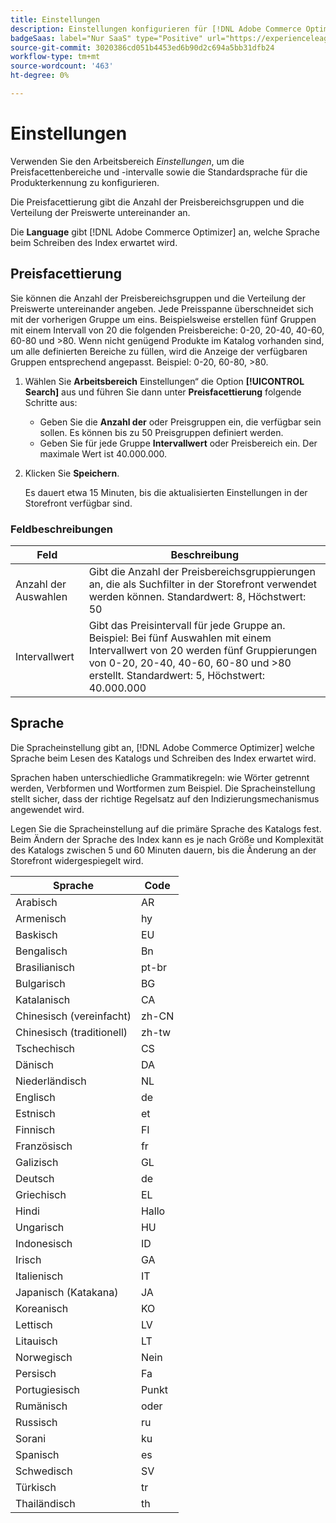 ```yaml
---
title: Einstellungen
description: Einstellungen konfigurieren für [!DNL Adobe Commerce Optimizer].
badgeSaas: label="Nur SaaS" type="Positive" url="https://experienceleague.adobe.com/en/docs/commerce/user-guides/product-solutions" tooltip="Gilt nur für Adobe Commerce as a Cloud Service- und Adobe Commerce Optimizer-Projekte (von Adobe verwaltete SaaS-Infrastruktur)."
source-git-commit: 3020386cd051b4453ed6b90d2c694a5bb31dfb24
workflow-type: tm+mt
source-wordcount: '463'
ht-degree: 0%

---
```


# Einstellungen

Verwenden Sie den Arbeitsbereich *Einstellungen*, um die Preisfacettenbereiche und -intervalle sowie die Standardsprache für die Produkterkennung zu konfigurieren.

Die Preisfacettierung gibt die Anzahl der Preisbereichsgruppen und die Verteilung der Preiswerte untereinander an.

Die **Language** gibt [!DNL Adobe Commerce Optimizer] an, welche Sprache beim Schreiben des Index erwartet wird.

## Preisfacettierung

Sie können die Anzahl der Preisbereichsgruppen und die Verteilung der Preiswerte untereinander angeben. Jede Preisspanne überschneidet sich mit der vorherigen Gruppe um eins. Beispielsweise erstellen fünf Gruppen mit einem Intervall von 20 die folgenden Preisbereiche: 0-20, 20-40, 40-60, 60-80 und >80. Wenn nicht genügend Produkte im Katalog vorhanden sind, um alle definierten Bereiche zu füllen, wird die Anzeige der verfügbaren Gruppen entsprechend angepasst. Beispiel: 0-20, 60-80, >80.

1. Wählen Sie **Arbeitsbereich** Einstellungen“ die Option **[!UICONTROL Search]** aus und führen Sie dann unter **Preisfacettierung** folgende Schritte aus:
   - Geben Sie die **Anzahl der** oder Preisgruppen ein, die verfügbar sein sollen. Es können bis zu 50 Preisgruppen definiert werden.
   - Geben Sie für jede Gruppe **Intervallwert** oder Preisbereich ein. Der maximale Wert ist 40.000.000.
1. Klicken Sie **Speichern**.

   Es dauert etwa 15 Minuten, bis die aktualisierten Einstellungen in der Storefront verfügbar sind.

### Feldbeschreibungen

| Feld | Beschreibung |
|--- |--- |
| Anzahl der Auswahlen | Gibt die Anzahl der Preisbereichsgruppierungen an, die als Suchfilter in der Storefront verwendet werden können. Standardwert: 8, Höchstwert: 50 |
| Intervallwert | Gibt das Preisintervall für jede Gruppe an. Beispiel: Bei fünf Auswahlen mit einem Intervallwert von 20 werden fünf Gruppierungen von 0-20, 20-40, 40-60, 60-80 und >80 erstellt. Standardwert: 5, Höchstwert: 40.000.000 |

## Sprache

Die Spracheinstellung gibt an, [!DNL Adobe Commerce Optimizer] welche Sprache beim Lesen des Katalogs und Schreiben des Index erwartet wird.

Sprachen haben unterschiedliche Grammatikregeln: wie Wörter getrennt werden, Verbformen und Wortformen zum Beispiel.
Die Spracheinstellung stellt sicher, dass der richtige Regelsatz auf den Indizierungsmechanismus angewendet wird.

Legen Sie die Spracheinstellung auf die primäre Sprache des Katalogs fest. Beim Ändern der Sprache des Index kann es je nach Größe und Komplexität des Katalogs zwischen 5 und 60 Minuten dauern, bis die Änderung an der Storefront widergespiegelt wird.

| Sprache | Code |
|----|----|
| Arabisch | AR |
| Armenisch | hy |
| Baskisch | EU |
| Bengalisch | Bn |
| Brasilianisch | pt-br |
| Bulgarisch | BG |
| Katalanisch | CA |
| Chinesisch (vereinfacht) | zh-CN |
| Chinesisch (traditionell) | zh-tw |
| Tschechisch | CS |
| Dänisch | DA |
| Niederländisch | NL |
| Englisch | de |
| Estnisch | et |
| Finnisch | FI |
| Französisch | fr |
| Galizisch | GL |
| Deutsch | de |
| Griechisch | EL |
| Hindi | Hallo |
| Ungarisch | HU |
| Indonesisch | ID |
| Irisch | GA |
| Italienisch | IT |
| Japanisch (Katakana) | JA |
| Koreanisch | KO |
| Lettisch | LV |
| Litauisch | LT |
| Norwegisch | Nein |
| Persisch | Fa |
| Portugiesisch | Punkt |
| Rumänisch | oder |
| Russisch | ru |
| Sorani | ku |
| Spanisch | es |
| Schwedisch | SV |
| Türkisch | tr |
| Thailändisch | th |
